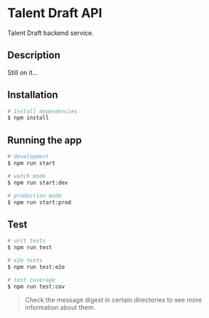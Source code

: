 # Talent Draft API

Talent Draft backend service.

## Description

Still on it...

## Installation

```bash
# Install dependencies
$ npm install
```

## Running the app

```bash
# development
$ npm run start

# watch mode
$ npm run start:dev

# production mode
$ npm run start:prod
```

## Test

```bash
# unit tests
$ npm run test

# e2e tests
$ npm run test:e2e

# test coverage
$ npm run test:cov
```

> Check the message digest in certain directories to see more information about them.
